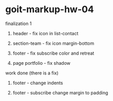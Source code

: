 # goit-markup-hw-04

finalization 1

1. header - fix icon in list-contact

2. section-team - fix icon margin-bottom

3. footer - fix subscribe color and retreat

4. page portfolio - fix shadow 

work done (there is a fix)

1. footer - change indents

2. footer - subscribe change margin to padding